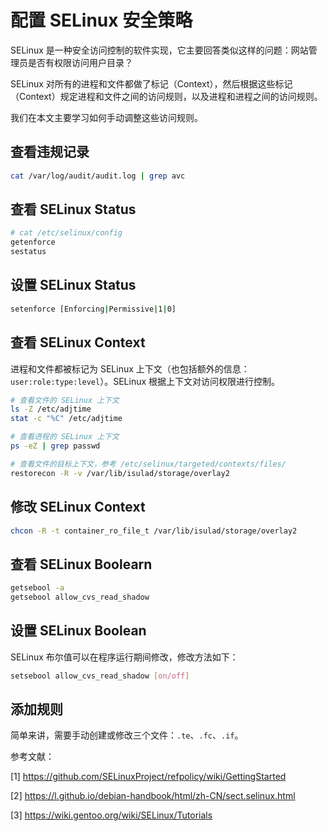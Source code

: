 # 配置 SELinux 安全策略

SELinux 是一种安全访问控制的软件实现，它主要回答类似这样的问题：网站管理员是否有权限访问用户目录？

SELinux 对所有的进程和文件都做了标记（Context），然后根据这些标记（Context）规定进程和文件之间的访问规则，以及进程和进程之间的访问规则。

我们在本文主要学习如何手动调整这些访问规则。

## 查看违规记录

```bash
cat /var/log/audit/audit.log | grep avc
```

## 查看 SELinux Status

```bash
# cat /etc/selinux/config
getenforce
sestatus
```

## 设置 SELinux Status

```bash
setenforce [Enforcing|Permissive|1|0]
```

## 查看 SELinux Context

进程和文件都被标记为 SELinux 上下文（也包括额外的信息：`user:role:type:level`）。SELinux 根据上下文对访问权限进行控制。

```bash
# 查看文件的 SELinux 上下文
ls -Z /etc/adjtime
stat -c "%C" /etc/adjtime

# 查看进程的 SELinux 上下文
ps -eZ | grep passwd

# 查看文件的目标上下文，参考 /etc/selinux/targeted/contexts/files/
restorecon -R -v /var/lib/isulad/storage/overlay2
```

## 修改 SELinux Context

```bash
chcon -R -t container_ro_file_t /var/lib/isulad/storage/overlay2
```

## 查看 SELinux Boolearn

```bash
getsebool -a
getsebool allow_cvs_read_shadow
```

## 设置 SELinux Boolean

SELinux 布尔值可以在程序运行期间修改，修改方法如下：

```bash
setsebool allow_cvs_read_shadow [on/off]
```

## 添加规则

简单来讲，需要手动创建或修改三个文件：`.te`、`.fc`、`.if`。

参考文献：

[1] <https://github.com/SELinuxProject/refpolicy/wiki/GettingStarted>

[2] <https://l.github.io/debian-handbook/html/zh-CN/sect.selinux.html>

[3] <https://wiki.gentoo.org/wiki/SELinux/Tutorials>
